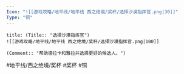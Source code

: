 ```yaml
---
Icon: "![[游戏攻略/地平线/地平线 西之绝境/奖杯/选择沙漠指挥官.png|30]]"
Type: "铜"
---
```

```ad-common-bronze-trophy
title: (Title:: "选择沙漠指挥官")
![[游戏攻略/地平线/地平线 西之绝境/奖杯/选择沙漠指挥官.png|100]]

(Comment:: "帮助德拉卡和雅拉并选择更好的候选人。")
```

#地平线/西之绝境/奖杯 #奖杯 #铜
